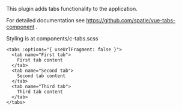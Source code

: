 This plugin adds tabs functionality to the application.

For detailed documentation see https://github.com/spatie/vue-tabs-component .

Styling is at components/c-tabs.scss

```
<tabs :options="{ useUrlFragment: false }">
  <tab name="First tab">
    First tab content
  </tab>
  <tab name="Second tab">
    Second tab content
  </tab>
  <tab name="Third tab">
    Third tab content
  </tab>
</tabs>
```
